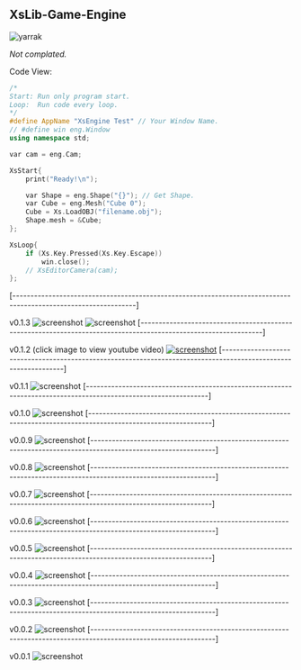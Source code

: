 ## XsLib-Game-Engine
![yarrak](https://github.com/TYSON-Alii/XsLib-Game-Engine/blob/91f50129d6dec3a97902298f82d7622157aa51f9/data/xslogo.png)

_Not complated._

Code View:
```cpp
/*
Start: Run only program start.
Loop:  Run code every loop.
*/
#define AppName "XsEngine Test" // Your Window Name.
// #define win eng.Window
using namespace std;

var cam = eng.Cam;

XsStart{
	print("Ready!\n");

	var Shape = eng.Shape("{}"); // Get Shape.
	var Cube = eng.Mesh("Cube 0");
	Cube = Xs.LoadOBJ("filename.obj");
	Shape.mesh = &Cube;
};

XsLoop{
	if (Xs.Key.Pressed(Xs.Key.Escape))
		win.close();
	// XsEditorCamera(cam);
};
```
[----------------------------------------------------------------------------------------------------------------]

v0.1.3
![screenshot](https://github.com/TYSON-Alii/XsLib-Game-Engine/blob/4326df157c9a54eb605b33a48223e1cae609fdb2/screenshots-archive/v0.1.3.png)
![screenshot](https://github.com/TYSON-Alii/XsLib-Game-Engine/blob/4326df157c9a54eb605b33a48223e1cae609fdb2/screenshots-archive/v0.1.3-2.png)
[----------------------------------------------------------------------------------------------------------------]

v0.1.2 (click image to view youtube video)
[![screenshot](https://github.com/TYSON-Alii/XsLib-Game-Engine/blob/ef7c003492d179dba34556d050389a8f4c43b3e8/screenshots-archive/v0.1.2.png)](https://youtu.be/JMr-2NK0lyM)
[----------------------------------------------------------------------------------------------------------------]

v0.1.1
![screenshot](https://github.com/TYSON-Alii/XsLib-Game-Engine/blob/aaf65770c3840cd929f253527b84a34186b43f8b/screenshots-archive/v0.1.1.png)
[----------------------------------------------------------------------------------------------------------------]

v0.1.0
![screenshot](https://github.com/TYSON-Alii/XsLib-Game-Engine/blob/9c517c080ebf2a8f6344bdd2450c7843afd40bf8/screenshots-archive/v0.1.0.png)
[----------------------------------------------------------------------------------------------------------------]

v0.0.9
![screenshot](https://github.com/TYSON-Alii/XsLib-Game-Engine/blob/8bfe28c13375cdd283406e3b851204e7834a2efa/screenshots-archive/v0.0.9.png)
[----------------------------------------------------------------------------------------------------------------]

v0.0.8
![screenshot](https://github.com/TYSON-Alii/XsLib-Game-Engine/blob/00a2edac2840f264941c71cbbad7250668dbec4e/screenshots-archive/v0.0.8.png)
[----------------------------------------------------------------------------------------------------------------]

v0.0.7
![screenshot](https://github.com/TYSON-Alii/XsLib-Game-Engine/blob/fa283e821f04d34ba70aec19c387889661dd223c/screenshots-archive/v0.0.7.png)
[----------------------------------------------------------------------------------------------------------------]

v0.0.6
![screenshot](https://github.com/TYSON-Alii/XsLib-Game-Engine/blob/e450b0798416bbf9db6e6a2831d426e76137ea3a/screenshots-archive/v0.0.6.png)
[----------------------------------------------------------------------------------------------------------------]

v0.0.5
![screenshot](https://github.com/TYSON-Alii/XsLib-Game-Engine/blob/8fabe52003a87748d8977a494d7eb5431cc10fbc/screenshots-archive/v0.0.5.png)
[----------------------------------------------------------------------------------------------------------------]

v0.0.4
![screenshot](https://github.com/TYSON-Alii/XsLib-Game-Engine/blob/86b530567c4dc086072321dd019c0908520bc7bd/screenshots-archive/v0.0.4.png)
[----------------------------------------------------------------------------------------------------------------]

v0.0.3
![screenshot](https://github.com/TYSON-Alii/XsLib-Game-Engine/blob/cd1e7b59623e43010ecb98dccd994af44c168b91/screenshots-archive/v0.0.3.png)
[----------------------------------------------------------------------------------------------------------------]

v0.0.2
![screenshot](https://github.com/TYSON-Alii/XsLib-Game-Engine/blob/4c2c1aa4fcb62f017c950a464ce26a94a935eee3/screenshots-archive/v0.0.2.png)
[----------------------------------------------------------------------------------------------------------------]

v0.0.1
![screenshot](https://github.com/TYSON-Alii/XsLib-Game-Engine/blob/1ab76d6098acb421a3f8f535ca663f26090babcc/screenshots-archive/v0.0.1.png)
